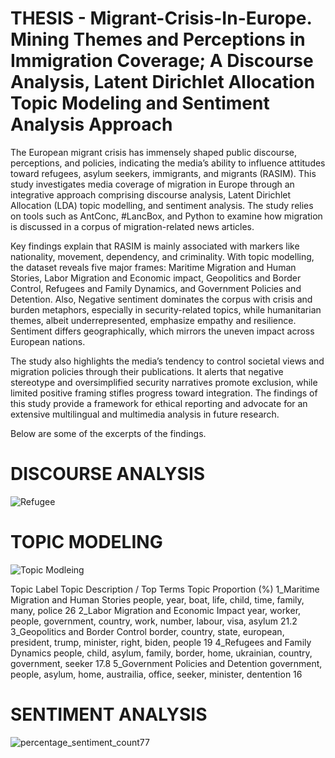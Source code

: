# THESIS - Migrant-Crisis-In-Europe. Mining Themes and Perceptions in Immigration Coverage; A Discourse Analysis, Latent Dirichlet Allocation Topic Modeling and Sentiment Analysis Approach

The European migrant crisis has immensely shaped public discourse, perceptions, and policies, indicating the media’s ability to influence attitudes toward refugees, asylum seekers, immigrants, and migrants (RASIM). This study investigates media coverage of migration in Europe through an integrative approach comprising discourse analysis, Latent Dirichlet Allocation (LDA) topic modelling, and sentiment analysis. The study relies on tools such as AntConc, #LancBox, and Python to examine how migration is discussed in a corpus of migration-related news articles. 

Key findings explain that RASIM is mainly associated with markers like nationality, movement, dependency, and criminality. With topic modelling, the dataset reveals five major frames: Maritime Migration and Human Stories, Labor Migration and Economic impact, Geopolitics and Border Control, Refugees and Family Dynamics, and Government Policies and Detention. Also, Negative sentiment dominates the corpus with crisis and burden metaphors, especially in security-related topics, while humanitarian themes, albeit underrepresented, emphasize empathy and resilience. Sentiment differs geographically, which mirrors the uneven impact across European nations. 

The study also highlights the media’s tendency to control societal views and migration policies through their publications. It alerts that negative stereotype and oversimplified security narratives promote exclusion, while limited positive framing stifles progress toward integration. The findings of this study provide a framework for ethical reporting and advocate for an extensive multilingual and multimedia analysis in future research.

Below are some of the excerpts of the findings. 
# DISCOURSE ANALYSIS

![Refugee](https://github.com/user-attachments/assets/59b64cb9-5804-45f2-a92d-b5b5475ddb09)

# TOPIC MODELING

![Topic Modleing](https://github.com/user-attachments/assets/8b7faf61-3a0e-42e6-8e8c-9cdc2c5e40b4)

Topic Label	Topic Description / Top Terms	Topic Proportion (%)
1_Maritime Migration and Human Stories	people, year, boat, life, child, time, family, many, police 	26
2_Labor Migration and Economic Impact	year, worker, people, government, country, work, number, labour, visa, asylum	21.2
3_Geopolitics and Border Control	border, country, state, european, president, trump, minister, right, biden, people	19
4_Refugees and Family Dynamics	people, child, asylum, family, border, home, ukrainian, country, government, seeker	17.8
5_Government Policies and Detention	government, people, asylum, home, austrailia, office, seeker, minister, dentention	16

# SENTIMENT ANALYSIS

![percentage_sentiment_count77](https://github.com/user-attachments/assets/1bdbf26a-7380-491d-975e-18a1dad548ae)




